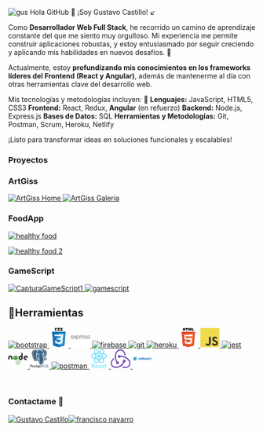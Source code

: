 
![gus](https://github.com/user-attachments/assets/15bd2852-4629-400c-81c7-4f98d52bea30)
Hola GitHub 👋 ¡Soy Gustavo Castillo! ↙

Como **Desarrollador Web Full Stack**, he recorrido un camino de aprendizaje constante del que me siento muy orgulloso. Mi experiencia me permite construir aplicaciones robustas, y estoy entusiasmado por seguir creciendo y aplicando mis habilidades en nuevos desafíos. 💪

Actualmente, estoy **profundizando mis conocimientos en los frameworks líderes del Frontend (React y Angular)**, además de mantenerme al día con otras herramientas clave del desarrollo web.

Mis tecnologías y metodologías incluyen: 💼
**Lenguajes:** JavaScript, HTML5, CSS3
**Frontend:** React, Redux, **Angular** (en refuerzo)
**Backend:** Node.js, Express.js
**Bases de Datos:** SQL
**Herramientas y Metodologías:** Git, Postman, Scrum, Heroku, Netlify

¡Listo para transformar ideas en soluciones funcionales y escalables!

### Proyectos

### ArtGiss

<a href='https://artgis.netlify.app/' target='_blank'>
    <img src="https://github.com/user-attachments/assets/43cce4cc-c67b-4b41-86f8-af6db9f25c58" alt="ArtGiss Home" width="300px">
</a>
<a href='https://artgis.netlify.app/galeria' target='_blank'>
    <img src="https://github.com/user-attachments/assets/0fae5fcb-3a7c-4bea-871c-4caed583a305" alt="ArtGiss Galeria" width="300px">
</a>

### FoodApp

<a href='https://gacr-food-app.netlify.app/' target='_blank'><img width="300px" alt="healthy food" src="https://github.com/user-attachments/assets/2992739a-808f-4e21-9a4b-361b9aaffdfd" />

</a><a href='https://gacr-food-app.netlify.app/' target='_blank'><img width="300px"  alt="healthy food 2" src="https://github.com/user-attachments/assets/5224fd98-45b0-41bf-b05e-2318e59f2b7b" />

</a>

### GameScript

<a width=30% href='https://gamescript-app.netlify.app/' target='_blank'>![CapturaGameScript1](https://user-images.githubusercontent.com/108184057/200711373-16466bcc-e34c-4d6b-bdd3-18909d7db5ac.PNG)
</a> <a href='https://gamescript-app.netlify.app/' target='_blank'><img width="300px" alt="gamescript" src="https://github.com/user-attachments/assets/fbbeb1fb-fe29-4e9f-a428-bb9bf7c0e850" />

</a>


## 🧰Herramientas

<p align="left"> <a href="https://mui.com/" target="_blank" rel="noreferrer"> <img src="https://v4.mui.com/static/logo.png" alt="bootstrap" width="40" height="40"/> </a> <a href="https://www.w3schools.com/css/" target="_blank" rel="noreferrer"> <img src="https://raw.githubusercontent.com/devicons/devicon/master/icons/css3/css3-original-wordmark.svg" alt="css3" width="40" height="40"/> </a> <a href="https://expressjs.com" target="_blank" rel="noreferrer"> <img src="https://raw.githubusercontent.com/devicons/devicon/master/icons/express/express-original-wordmark.svg" alt="express" width="40" height="40"/> </a> <a href="https://firebase.google.com/" target="_blank" rel="noreferrer"> <img src="https://www.vectorlogo.zone/logos/firebase/firebase-icon.svg" alt="firebase" width="40" height="40"/> </a> <a href="https://git-scm.com/" target="_blank" rel="noreferrer"> <img src="https://www.vectorlogo.zone/logos/git-scm/git-scm-icon.svg" alt="git" width="40" height="40"/> </a> <a href="https://heroku.com" target="_blank" rel="noreferrer"> <img src="https://www.vectorlogo.zone/logos/heroku/heroku-icon.svg" alt="heroku" width="40" height="40"/> </a> <a href="https://www.w3.org/html/" target="_blank" rel="noreferrer"> <img src="https://raw.githubusercontent.com/devicons/devicon/master/icons/html5/html5-original-wordmark.svg" alt="html5" width="40" height="40"/> </a> <a href="https://developer.mozilla.org/en-US/docs/Web/JavaScript" target="_blank" rel="noreferrer"> <img src="https://raw.githubusercontent.com/devicons/devicon/master/icons/javascript/javascript-original.svg" alt="javascript" width="40" height="40"/> </a> <a href="https://jestjs.io" target="_blank" rel="noreferrer"> <img src="https://www.vectorlogo.zone/logos/jestjsio/jestjsio-icon.svg" alt="jest" width="40" height="40"/> </a>  <a href="https://nodejs.org" target="_blank" rel="noreferrer"> <img src="https://raw.githubusercontent.com/devicons/devicon/master/icons/nodejs/nodejs-original-wordmark.svg" alt="nodejs" width="40" height="40"/> </a> <a href="https://www.postgresql.org" target="_blank" rel="noreferrer"> <img src="https://raw.githubusercontent.com/devicons/devicon/master/icons/postgresql/postgresql-original-wordmark.svg" alt="postgresql" width="40" height="40"/> </a> <a href="https://postman.com" target="_blank" rel="noreferrer"> <img src="https://www.vectorlogo.zone/logos/getpostman/getpostman-icon.svg" alt="postman" width="40" height="40"/> </a> <a href="https://reactjs.org/" target="_blank" rel="noreferrer"> <img src="https://raw.githubusercontent.com/devicons/devicon/master/icons/react/react-original-wordmark.svg" alt="react" width="40" height="40"/> </a> <a href="https://redux.js.org" target="_blank" rel="noreferrer"> <img src="https://raw.githubusercontent.com/devicons/devicon/master/icons/redux/redux-original.svg" alt="redux" width="40" height="40"/> </a>  <a href="https://webpack.js.org" target="_blank" rel="noreferrer"> <img src="https://raw.githubusercontent.com/devicons/devicon/d00d0969292a6569d45b06d3f350f463a0107b0d/icons/webpack/webpack-original-wordmark.svg" alt="webpack" width="40" height="40"/> </a> </p>
<br/>

### Contactame 💼

<p align="left">
<a href="mailto:megagus182@hotmail.com" target="blank"><img align="center" src="https://findicons.com/files/icons/2795/office_2013_hd/2000/outlook.png"  alt="Gustavo Castillo" height="28" width="32" /></a><a href="https://https://www.linkedin.com/in/gacr1990/" target="blank"><img align="center" src="https://raw.githubusercontent.com/rahuldkjain/github-profile-readme-generator/master/src/images/icons/Social/linked-in-alt.svg" alt="francisco navarro" height="30" width="40" margin="10"  /></a>
</p>
